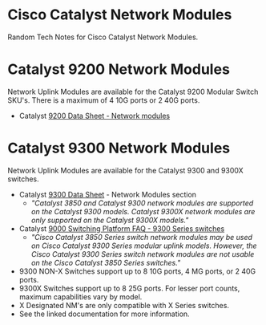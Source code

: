 # Cisco Catalyst Network Modules

Random Tech Notes for Cisco Catalyst Network Modules.

# Catalyst 9200 Network Modules

Network Uplink Modules are available for the Catalyst 9200 Modular Switch SKU's. There is a maximum of 4 10G ports or 2 40G ports.

* Catalyst [9200 Data Sheet - Network modules][1]

# Catalyst 9300 Network Modules

Network Uplink Modules are available for the Catalyst 9300 and 9300X switches.
* Catalyst [9300 Data Sheet][2] - Network Modules section
  * *"Catalyst 3850 and Catalyst 9300 network modules are supported on the Catalyst 9300 models. Catalyst 9300X network modules are only supported on the Catalyst 9300X models."*
* Catalyst [9000 Switching Platform FAQ - 9300 Series switches][3]
  * *"Cisco Catalyst 3850 Series switch network modules may be used on Cisco Catalyst 9300 Series modular uplink models. However, the Cisco Catalyst 9300 Series switch network modules are not usable on the Cisco Catalyst 3850 Series switches."*
* 9300 NON-X Switches support up to 8 10G ports, 4 MG ports, or 2 40G ports.
* 9300X Switches support up to 8 25G ports. For lesser port counts, maximum capabilities vary by model.
* X Designated NM's are only compatible with X Series switches.
* See the linked documentation for more information.

[1]: https://www.cisco.com/c/en/us/products/collateral/switches/catalyst-9200-series-switches/nb-06-cat9200-ser-data-sheet-cte-en.html#Networkmodules
[2]: https://www.cisco.com/c/en/us/products/collateral/switches/catalyst-9300-series-switches/nb-06-cat9300-ser-data-sheet-cte-en.html
[3]: https://www.cisco.com/c/en/us/products/collateral/switches/catalyst-9000/nb-06-cat9k-swit-plat-faq-cte-en.html#CiscoCatalyst9300Seriesswitches
